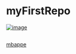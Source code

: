 # myFirstRepo
[![image](https://first-gt.com/wp-content/uploads/2021/05/lamborghini-aventador-svj.jpg)](https://www.youtube.com/watch?v=aLri1cGY4-Q)
##
[mbappe](https://www.youtube.com/watch?v=aLri1cGY4-Q)
